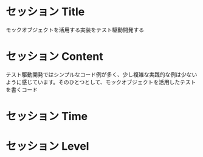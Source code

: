 # セッション Title
モックオブジェクトを活用する実装をテスト駆動開発する

# セッション Content
テスト駆動開発ではシンプルなコード例が多く、少し複雑な実践的な例は少ないように感じています。そのひとつとして、モックオブジェクトを活用したテストを書くコード

# セッション Time

# セッション Level
